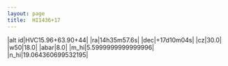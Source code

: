```yaml
---
layout: page
title:  HI1436+17
--- 
```

|alt id|HVC15.96+63.90+44|
|ra|14h35m57.6s|
|dec|+17d10m04s|
|cz|30.0|
|w50|18.0|
|abar|8.0|
|m_hi|5.5999999999999996|
|n_hi|19.064360699532195|
